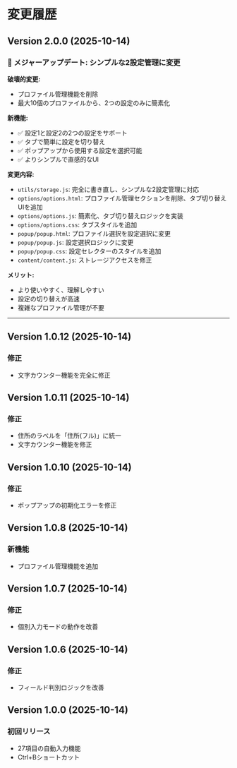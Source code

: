 # 変更履歴

## Version 2.0.0 (2025-10-14)

### 🎯 メジャーアップデート: シンプルな2設定管理に変更

**破壊的変更:**
- プロファイル管理機能を削除
- 最大10個のプロファイルから、2つの設定のみに簡素化

**新機能:**
- ✅ 設定1と設定2の2つの設定をサポート
- ✅ タブで簡単に設定を切り替え
- ✅ ポップアップから使用する設定を選択可能
- ✅ よりシンプルで直感的なUI

**変更内容:**
- `utils/storage.js`: 完全に書き直し、シンプルな2設定管理に対応
- `options/options.html`: プロファイル管理セクションを削除、タブ切り替えUIを追加
- `options/options.js`: 簡素化、タブ切り替えロジックを実装
- `options/options.css`: タブスタイルを追加
- `popup/popup.html`: プロファイル選択を設定選択に変更
- `popup/popup.js`: 設定選択ロジックに変更
- `popup/popup.css`: 設定セレクターのスタイルを追加
- `content/content.js`: ストレージアクセスを修正

**メリット:**
- より使いやすく、理解しやすい
- 設定の切り替えが高速
- 複雑なプロファイル管理が不要

---

## Version 1.0.12 (2025-10-14)
### 修正
- 文字カウンター機能を完全に修正

## Version 1.0.11 (2025-10-14)
### 修正
- 住所のラベルを「住所(フル)」に統一
- 文字カウンター機能を修正

## Version 1.0.10 (2025-10-14)
### 修正
- ポップアップの初期化エラーを修正

## Version 1.0.8 (2025-10-14)
### 新機能
- プロファイル管理機能を追加

## Version 1.0.7 (2025-10-14)
### 修正
- 個別入力モードの動作を改善

## Version 1.0.6 (2025-10-14)
### 修正
- フィールド判別ロジックを改善

## Version 1.0.0 (2025-10-14)
### 初回リリース
- 27項目の自動入力機能
- Ctrl+Bショートカット
